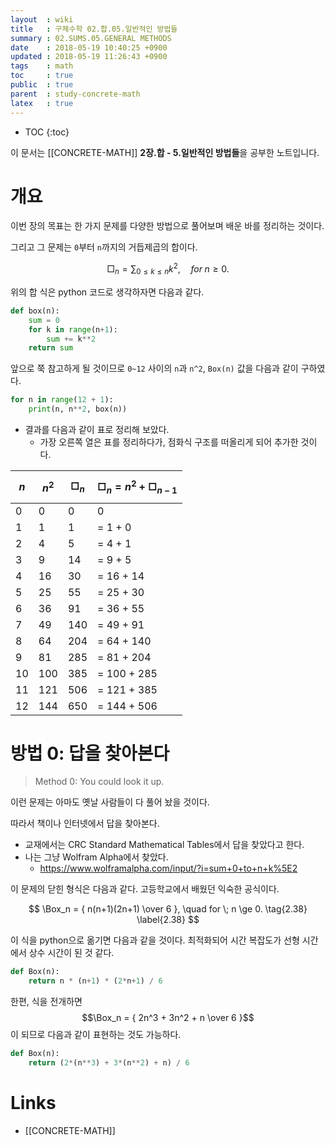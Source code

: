 ```yaml
---
layout  : wiki
title   : 구체수학 02.합.05.일반적인 방법들
summary : 02.SUMS.05.GENERAL METHODS
date    : 2018-05-19 10:40:25 +0900
updated : 2018-05-19 11:26:43 +0900
tags    : math
toc     : true
public  : true
parent  : study-concrete-math
latex   : true
---
```

* TOC
{:toc}

이 문서는 [[CONCRETE-MATH]] **2장.합 - 5.일반적인 방법들**을 공부한 노트입니다.

# 개요

이번 장의 목표는 한 가지 문제를 다양한 방법으로 풀어보며 배운 바를 정리하는 것이다.

그리고 그 문제는 `0`부터 `n`까지의 거듭제곱의 합이다.

$$
\Box_n = \sum_{0 \le k \le n} k^2, \quad for \; n \ge 0.
$$

위의 합 식은 python 코드로 생각하자면 다음과 같다.
```python
def box(n):
    sum = 0
    for k in range(n+1):
        sum += k**2
    return sum
```

앞으로 쭉 참고하게 될 것이므로 `0~12` 사이의 `n`과 `n^2`, `Box(n)` 값을 다음과 같이 구하였다.

```python
for n in range(12 + 1):
    print(n, n**2, box(n))
```

* 결과를 다음과 같이 표로 정리해 보았다.
    * 가장 오른쪽 열은 표를 정리하다가, 점화식 구조를 떠올리게 되어 추가한 것이다.

| $$n$$ | $$n^2$$ | $$\Box_n$$ | $$\Box_n = n^2 + \Box_{n-1}$$ |
|-------|---------|------------|-------------------------------|
| 0     | 0       | 0          | 0                             |
| 1     | 1       | 1          | = 1 + 0                       |
| 2     | 4       | 5          | = 4 + 1                       |
| 3     | 9       | 14         | = 9 + 5                       |
| 4     | 16      | 30         | = 16 + 14                     |
| 5     | 25      | 55         | = 25 + 30                     |
| 6     | 36      | 91         | = 36 + 55                     |
| 7     | 49      | 140        | = 49 + 91                     |
| 8     | 64      | 204        | = 64 + 140                    |
| 9     | 81      | 285        | = 81 + 204                    |
| 10    | 100     | 385        | = 100 + 285                   |
| 11    | 121     | 506        | = 121 + 385                   |
| 12    | 144     | 650        | = 144 + 506                   |


# 방법 0: 답을 찾아본다

> Method 0: You could look it up.

이런 문제는 아마도 옛날 사람들이 다 풀어 놨을 것이다.

따라서 책이나 인터넷에서 답을 찾아본다.

* 교재에서는 CRC Standard Mathematical Tables에서 답을 찾았다고 한다.
* 나는 그냥 Wolfram Alpha에서 찾았다.
    * <https://www.wolframalpha.com/input/?i=sum+0+to+n+k%5E2>

이 문제의 닫힌 형식은 다음과 같다. 고등학교에서 배웠던 익숙한 공식이다.

$$
\Box_n = { n(n+1)(2n+1) \over 6 }, \quad for \; n \ge 0.
\tag{2.38} \label{2.38}
$$

이 식을 python으로 옮기면 다음과 같을 것이다. 최적화되어 시간 복잡도가 선형 시간에서 상수 시간이 된 것 같다.

```python
def Box(n):
    return n * (n+1) * (2*n+1) / 6
```

한편, 식을 전개하면 $$\Box_n = { 2n^3 + 3n^2 + n \over 6 }$$ 이 되므로 다음과 같이 표현하는 것도 가능하다.

```python
def Box(n):
    return (2*(n**3) + 3*(n**2) + n) / 6
```



# Links

* [[CONCRETE-MATH]]
